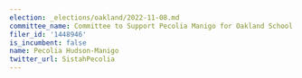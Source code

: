 ```yaml
---
election: _elections/oakland/2022-11-08.md
committee_name: Committee to Support Pecolia Manigo for Oakland School Director 2022
filer_id: '1448946'
is_incumbent: false
name: Pecolia Hudson-Manigo
twitter_url: SistahPecolia
---
```

